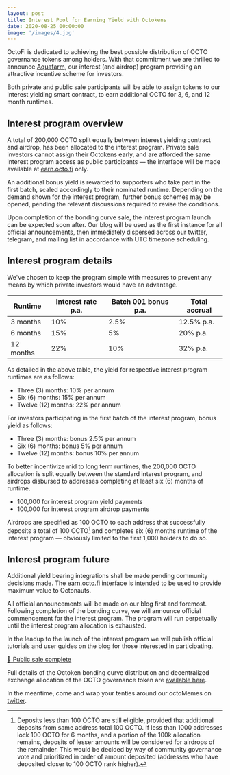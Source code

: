 ```yaml
---
layout: post
title: Interest Pool for Earning Yield with Octokens
date: 2020-08-25 00:00:00
image: '/images/4.jpg'
---
```


OctoFi is dedicated to achieving the best possible distribution of OCTO governance tokens among holders. With that commitment we are thrilled to announce [Aquafarm](/project/aquafarm), our interest (and airdrop) program providing an attractive incentive scheme for investors.

Both private and public sale participants will be able to assign tokens to our interest yielding smart contract, to earn additional OCTO for 3, 6, and 12 month runtimes. 

## Interest program overview

A total of 200,000 OCTO split equally between interest yielding contract and airdrop, has been allocated to the interest program. Private sale investors cannot assign their Octokens early, and are afforded the same interest program access as public participants — the interface will be made available at [earn.octo.fi](https://earn.octo.fi) only. 

An additional bonus yield is rewarded to supporters who take part in the first batch, scaled accordingly to their nominated runtime. Depending on the demand shown for the interest program, further bonus schemes may be opened, pending the relevant discussions required to revise the conditions. 

Upon completion of the bonding curve sale, the interest program launch can be expected soon after. Our blog will be used as the first instance for all official announcements, then immediately dispersed across our twitter, telegram, and mailing list in accordance with UTC timezone scheduling.

## Interest program details

We've chosen to keep the program simple with measures to prevent any means by which private investors would have an advantage. 

| Runtime    		    | Interest rate p.a.| Batch 001 bonus p.a.| Total accrual |
|-----------------------|-------------------|---------------------|---------------|
| 3 months     			| 10% 			    | 2.5%                | 12.5% p.a.    |
| 6 months 	  	 	    | 15% 		  	    | 5%            	  | 20% p.a.   	  |
| 12 months    			| 22% 				| 10%              	  | 32% p.a.  	  |

As detailed in the above table, the yield for respective interest program runtimes are as follows:

* Three (3) months: 10% per annum
* Six (6) months: 15% per annum
* Twelve (12) months: 22% per annum

For investors participating in the first batch of the interest program, bonus yield as follows:

* Three (3) months: bonus 2.5% per annum
* Six (6) months: bonus 5% per annum
* Twelve (12) months: bonus 10% per annum

To better incentivize mid to long term runtimes, the 200,000 OCTO allocation is split equally between the standard interest program, and airdrops disbursed to addresses completing at least six (6) months of runtime.

* 100,000 for interest program yield payments
* 100,000 for interest program airdrop payments

Airdrops are specified as 100 OCTO to each address that successfully deposits a total of 100 OCTO[^1] and completes six (6) months runtime of the interest program — obviously limited to the first 1,000 holders to do so.

## Interest program future

Additional yield bearing integrations shall be made pending community decisions made. The [earn.octo.fi](https://earn.octo.fi) interface is intended to be used to provide maximum value to Octonauts. 

All official announcements will be made on our blog first and foremost. Following completion of the bonding curve, we will announce official commencement for the interest program. The program will run perpetually until the interest program allocation is exhausted. 

In the leadup to the launch of the interest program we will publish official tutorials and user guides on the blog for those interested in participating. 

<p class="subtitle"><a href="https://twitter.com/octofinance/status/1305329689804681217?s=20">🎉 Public sale complete</a></p>

Full details of the Octoken bonding curve distribution and decentralized exchange allocation of the OCTO governance token are [available here](/project/token).

In the meantime, come and wrap your tenties around our octoMemes on [twitter](https://twitter.com/octofinance).

[^1]: Deposits less than 100 OCTO are still eligible, provided that additional deposits from same address total 100 OCTO. If less than 1000 addresses lock 100 OCTO for 6 months, and a portion of the 100k allocation remains, deposits of lesser amounts will be considered for airdrops of the remainder. This would be decided by way of community governance vote and prioritized in order of amount deposited (addresses who have deposited closer to 100 OCTO rank higher).
